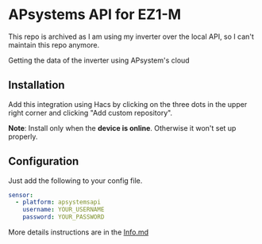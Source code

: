 # APsystems API for EZ1-M

This repo is archived as I am using my inverter over the local API, so I can't maintain this repo anymore.


Getting the data of the inverter using APsystem's cloud

## Installation
Add this integration using Hacs by clicking on the three dots in the upper right corner and clicking "Add custom repository".

**Note**: Install only when the **device is online**. Otherwise it won't set up properly.

## Configuration
Just add the following to your config file.
```yaml
sensor:
  - platform: apsystemsapi
    username: YOUR_USERNAME
    password: YOUR_PASSWORD
```


More details instructions are in the [Info.md](info.md)
